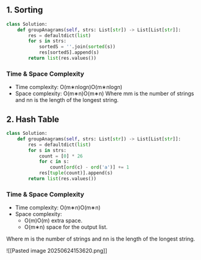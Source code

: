 ## 1. Sorting

```python
class Solution:
    def groupAnagrams(self, strs: List[str]) -> List[List[str]]:
        res = defaultdict(list)
        for s in strs:
            sortedS = ''.join(sorted(s))
            res[sortedS].append(s)
        return list(res.values())
```

### Time & Space Complexity

- Time complexity: O(m∗nlog⁡n)O(m∗nlogn)
- Space complexity: O(m∗n)O(m∗n)
Where mm is the number of strings and nn is the length of the longest string.

## 2. Hash Table

```python
class Solution:
    def groupAnagrams(self, strs: List[str]) -> List[List[str]]:
        res = defaultdict(list)
        for s in strs:
            count = [0] * 26
            for c in s:
                count[ord(c) - ord('a')] += 1
            res[tuple(count)].append(s)
        return list(res.values())
```

### Time & Space Complexity

- Time complexity: O(m∗n)O(m∗n)
- Space complexity:
    - O(m)O(m) extra space.
    - O(m∗n) space for the output list.

Where m is the number of strings and nn is the length of the longest string.

![[Pasted image 20250624153620.png]]
